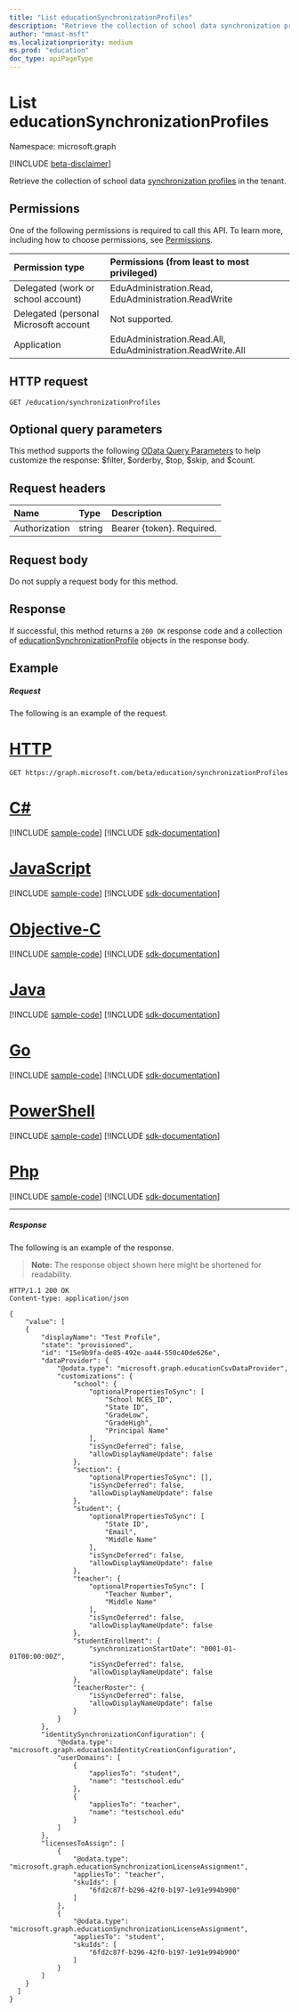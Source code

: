 ```yaml
---
title: "List educationSynchronizationProfiles"
description: "Retrieve the collection of school data synchronization profiles in the tenant."
author: "mmast-msft"
ms.localizationpriority: medium
ms.prod: "education"
doc_type: apiPageType
---
```


# List educationSynchronizationProfiles

Namespace: microsoft.graph

[!INCLUDE [beta-disclaimer](../../includes/beta-disclaimer.md)]

Retrieve the collection of school data [synchronization profiles](../resources/educationsynchronizationprofile.md) in the tenant.

## Permissions
One of the following permissions is required to call this API. To learn more, including how to choose permissions, see [Permissions](/graph/permissions-reference).

| Permission type | Permissions (from least to most privileged) |
|:-----------|:----------|
| Delegated (work or school account) | EduAdministration.Read, EduAdministration.ReadWrite |
|Delegated (personal Microsoft account|Not supported.|
|Application|EduAdministration.Read.All, EduAdministration.ReadWrite.All |

## HTTP request
<!-- { "blockType": "ignored" } -->
```http
GET /education/synchronizationProfiles
```

## Optional query parameters
This method supports the following [OData Query Parameters](/graph/query-parameters) to help customize the response: $filter, $orderby, $top, $skip, and $count.

## Request headers
| Name       | Type | Description|
|:-----------|:------|:----------|
| Authorization  | string  | Bearer {token}. Required.  |

## Request body
Do not supply a request body for this method.
## Response
If successful, this method returns a `200 OK` response code and a collection of [educationSynchronizationProfile](../resources/educationsynchronizationprofile.md) objects in the response body.

## Example
##### Request
The following is an example of the request.

# [HTTP](#tab/http)
<!-- {
  "blockType": "request",
  "name": "list_synchronizationProfile"
}-->
```msgraph-interactive
GET https://graph.microsoft.com/beta/education/synchronizationProfiles
```
# [C#](#tab/csharp)
[!INCLUDE [sample-code](../includes/snippets/csharp/list-synchronizationprofile-csharp-snippets.md)]
[!INCLUDE [sdk-documentation](../includes/snippets/snippets-sdk-documentation-link.md)]

# [JavaScript](#tab/javascript)
[!INCLUDE [sample-code](../includes/snippets/javascript/list-synchronizationprofile-javascript-snippets.md)]
[!INCLUDE [sdk-documentation](../includes/snippets/snippets-sdk-documentation-link.md)]

# [Objective-C](#tab/objc)
[!INCLUDE [sample-code](../includes/snippets/objc/list-synchronizationprofile-objc-snippets.md)]
[!INCLUDE [sdk-documentation](../includes/snippets/snippets-sdk-documentation-link.md)]

# [Java](#tab/java)
[!INCLUDE [sample-code](../includes/snippets/java/list-synchronizationprofile-java-snippets.md)]
[!INCLUDE [sdk-documentation](../includes/snippets/snippets-sdk-documentation-link.md)]

# [Go](#tab/go)
[!INCLUDE [sample-code](../includes/snippets/go/list-synchronizationprofile-go-snippets.md)]
[!INCLUDE [sdk-documentation](../includes/snippets/snippets-sdk-documentation-link.md)]

# [PowerShell](#tab/powershell)
[!INCLUDE [sample-code](../includes/snippets/powershell/list-synchronizationprofile-powershell-snippets.md)]
[!INCLUDE [sdk-documentation](../includes/snippets/snippets-sdk-documentation-link.md)]

# [Php](#tab/php)
[!INCLUDE [sample-code](../includes/snippets/php/list-synchronizationprofile-php-snippets.md)]
[!INCLUDE [sdk-documentation](../includes/snippets/snippets-sdk-documentation-link.md)]

---


##### Response
The following is an example of the response. 

>**Note:** The response object shown here might be shortened for readability.

<!-- {
  "blockType": "response",
  "truncated": true,
  "@odata.type": "microsoft.graph.educationSynchronizationProfile",
  "isCollection": true
} -->
```http
HTTP/1.1 200 OK
Content-type: application/json

{
    "value": [
    {
        "displayName": "Test Profile",
        "state": "provisioned",
        "id": "15e9b9fa-de85-492e-aa44-550c40de626e",
        "dataProvider": {
            "@odata.type": "microsoft.graph.educationCsvDataProvider",
            "customizations": {
                "school": {
                    "optionalPropertiesToSync": [
                        "School NCES_ID",
                        "State ID",
                        "GradeLow",
                        "GradeHigh",
                        "Principal Name"
                    ],
                    "isSyncDeferred": false,
                    "allowDisplayNameUpdate": false
                },
                "section": {
                    "optionalPropertiesToSync": [],
                    "isSyncDeferred": false,
                    "allowDisplayNameUpdate": false
                },
                "student": {
                    "optionalPropertiesToSync": [
                        "State ID",
                        "Email",
                        "Middle Name"
                    ],
                    "isSyncDeferred": false,
                    "allowDisplayNameUpdate": false
                },
                "teacher": {
                    "optionalPropertiesToSync": [
                        "Teacher Number",
                        "Middle Name"
                    ],
                    "isSyncDeferred": false,
                    "allowDisplayNameUpdate": false
                },
                "studentEnrollment": {
                    "synchronizationStartDate": "0001-01-01T00:00:00Z",
                    "isSyncDeferred": false,
                    "allowDisplayNameUpdate": false
                },
                "teacherRoster": {
                    "isSyncDeferred": false,
                    "allowDisplayNameUpdate": false
                }
            }
        },
        "identitySynchronizationConfiguration": {
            "@odata.type": "microsoft.graph.educationIdentityCreationConfiguration",
            "userDomains": [
                {
                    "appliesTo": "student",
                    "name": "testschool.edu"
                },
                {
                    "appliesTo": "teacher",
                    "name": "testschool.edu"
                }
            ]
        },
        "licensesToAssign": [
            {
                "@odata.type": "microsoft.graph.educationSynchronizationLicenseAssignment",                
                "appliesTo": "teacher",
                "skuIds": [
                    "6fd2c87f-b296-42f0-b197-1e91e994b900"
                ]
            },
            {
                "@odata.type": "microsoft.graph.educationSynchronizationLicenseAssignment",
                "appliesTo": "student",
                "skuIds": [
                    "6fd2c87f-b296-42f0-b197-1e91e994b900"
                ]
            }
        ]
    }
  ]
}
```
